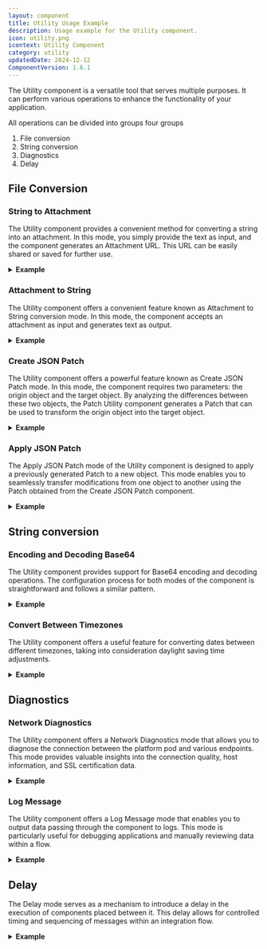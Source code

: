 ```yaml
---
layout: component
title: Utility Usage Example
description: Usage example for the Utility component.
icon: utility.png
icontext: Utility Component
category: utility
updatedDate: 2024-12-12
ComponentVersion: 1.6.1
---
```


The Utility component is a versatile tool that serves multiple purposes. It can perform various operations to enhance the functionality of your application.

All operations can be divided into groups four groups

1. File conversion
2. String conversion
3. Diagnostics
4. Delay


## File Conversion

### String to Attachment

The Utility component provides a convenient method for converting a string into an attachment. In this mode, you simply provide the text as input, and the component generates an Attachment URL. This URL can be easily shared or saved for further use.

<details close markdown="block"><summary><strong>Example</strong></summary>

{% include img.html max-width="50%" url="img/string-to-attachment-1.png" title="String to Attachment" %}

Let's take an example scenario where you receive a string of text through the Webhook component. By utilizing the Utility component's String to Attachment mode, you can convert the received string into an attachment. This attachment can then be sent back as an HTTP Reply, providing a seamless way to transmit data.

{% include img.html max-width="100%" url="img/string-to-attachment-2.png" title="String to Attachment" %}

>Please note that the String to Attachment mode also offers the option to encode the string using Base64. This encoding method ensures data integrity and compatibility when transmitting sensitive information.

{% include img.html max-width="100%" url="img/string-to-attachment-3.png" title="String to Attachment" %}

By configuring the Utility component accordingly, you can leverage its capabilities to process a string containing HTML code. The component will convert the HTML string into an attachment, allowing you to send it as an HTML page through the HTTP Reply attachment. Ensure that you enable the "text/html" output type in the HTTP Reply component to guarantee the proper rendering of the HTML content.

{% include img.html max-width="100%" url="img/string-to-attachment-4.png" title="String to Attachment" %}

</details>

### Attachment to String

The Utility component offers a convenient feature known as Attachment to String conversion mode. In this mode, the component accepts an attachment as input and generates text as output.

<details close markdown="block"><summary><strong>Example</strong></summary>

{% include img.html max-width="50%" url="img/attachment-to-string-1.png" title="Attachment to String" %}

Let's explore an example that demonstrates the usage of Attachment to String conversion. Suppose you receive a link to a file through the Webhook component. By utilizing the Utility component's Attachment to String mode, you can convert the attachment into a readable text format. This transformed text can then be sent back to the HTTP Reply component or used for further processing within your application.

{% include img.html max-width="100%" url="img/attachment-to-string-2.png" title="Attachment to String" %}

It's important to note that Attachment to String mode includes Base64 encoding by default. Therefore, to ensure readability of the text, it is necessary to decode it from Base64. This decoding step is automatically enabled within the component.

{% include img.html max-width="100%" url="img/attachment-to-string-3.png" title="Attachment to String" %}

To illustrate the functionality, consider a scenario where you pass a link to a file hosted on GitHub. For instance, let's use the link to the README.md file from the API Docs.

>By configuring the Utility component accordingly, you can decrypt and read the content of the file. This capability becomes especially useful when working with components that require attachments for data transfer.

</details>

### Create JSON Patch

The Utility component offers a powerful feature known as Create JSON Patch mode. In this mode, the component requires two parameters: the origin object and the target object. By analyzing the differences between these two objects, the Patch Utility component generates a Patch that can be used to transform the origin object into the target object.

<details close markdown="block"><summary><strong>Example</strong></summary>

{% include img.html max-width="100%" url="img/create-json-patch-1.png" title="Create JSON Patch" %}

Let's consider an example scenario where a webhook captures the body of a document. We can pass this body as the origin object to the Utility component, along with the target object based on the old version of the document. To access the entire document body from the first step, you can utilize the $getPassthrough().step_1.body parameter.

The Utility component then performs a comparison between the origin and target objects, identifying the changes required to transition from one document to another. The result is a Patch that encapsulates the necessary modifications.

Upon completion of the component configuration, the HTTP Reply component can return the generated Patch. This Patch represents a set of operations that, when applied, will transform the origin document into the target document. Applying the Patch ensures consistency between different versions of the document.

{% include img.html max-width="100%" url="img/create-json-patch-2.png" title="Create JSON Patch" %}

</details>

### Apply JSON Patch

The Apply JSON Patch mode of the Utility component is designed to apply a previously generated Patch to a new object. This mode enables you to seamlessly transfer modifications from one object to another using the Patch obtained from the Create JSON Patch component.

<details close markdown="block"><summary><strong>Example</strong></summary>

{% include img.html max-width="100%" url="img/apply-json-patch-1.png" title="Apply JSON Patch" %}

To illustrate its usage, let's consider the example flow from the Create JSON Patch section and introduce an additional Utility component in Apply JSON Patch mode. In this configuration, the origin object will be the body obtained from step 1, as done previously. Within the Apply JSON Patch function, the JSONPatch field should contain the value retrieved from the previous Utility component, which generated the Patch.

By incorporating this Apply JSON Patch component within the flow, you can apply the Patch to the new object effectively. The component's functionality ensures that the modifications specified in the Patch are accurately applied to the origin object, resulting in a transformed object.

Finally, in the HTTP Reply component, you can include the result obtained from the Apply JSON Patch step. This will provide the desired outcome, reflecting the changes made by applying the Patch.

{% include img.html max-width="100%" url="img/apply-json-patch-2.png" title="Apply JSON Patch" %}

</details>

## String conversion

### Encoding and Decoding Base64

The Utility component provides support for Base64 encoding and decoding operations. The configuration process for both modes of the component is straightforward and follows a similar pattern.

<details close markdown="block"><summary><strong>Example</strong></summary>

{% include img.html max-width="100%" url="img/encoding-and-decoding-base64-1.png" title="Encoding and Decoding Base64" %}

In this example, we will demonstrate the functionality of both modes. The first Utility component is responsible for encoding a given string. It takes the input string and applies Base64 encoding to convert it into a corresponding encoded representation.

{% include img.html max-width="100%" url="img/encoding-and-decoding-base64-2.png" title="Encoding and Decoding Base64" %}

Next, the second Utility component focuses on decoding the previously encoded string. It takes the encoded string as input and performs the necessary Base64 decoding process to retrieve the original string.

{% include img.html max-width="100%" url="img/encoding-and-decoding-base64-3.png" title="Encoding and Decoding Base64" %}

As a result of this sequence, we obtain three strings: the initial string before encoding, the encoded string, and the decoded string. These outputs provide a clear illustration of the transformation that occurs during the encoding and decoding processes.

{% include img.html max-width="100%" url="img/encoding-and-decoding-base64-4.png" title="Encoding and Decoding Base64" %}

</details>

### Convert Between Timezones

The Utility component offers a useful feature for converting dates between different timezones, taking into consideration daylight saving time adjustments.

<details close markdown="block"><summary><strong>Example</strong></summary>

To perform a timezone conversion, you need to specify the source timezone and the target timezone to which you want to convert the timestamp. Additionally, you should create an array and add the timestamps that you wish to convert.

{% include img.html max-width="100%" url="img/convert-between-timezones-1.png" title="Convert Between Timezones" %}

By utilizing this approach, the Utility component will effectively convert the specified timestamps from the source timezone to the target timezone. The component's underlying functionality accounts for daylight saving time changes, ensuring accurate and reliable conversions.

Converting dates between timezones is particularly valuable when working with international applications or handling data from various regions. The Utility component simplifies the process, allowing you to seamlessly handle timezone conversions within your application.

{% include img.html max-width="100%" url="img/convert-between-timezones-2.png" title="Convert Between Timezones" %}

</details>

## Diagnostics

### Network Diagnostics

The Utility component offers a Network Diagnostics mode that allows you to diagnose the connection between the platform pod and various endpoints. This mode provides valuable insights into the connection quality, host information, and SSL certification data.

<details close markdown="block"><summary><strong>Example</strong></summary>

{% include img.html max-width="100%" url="img/network-diagnostics-1.png" title="Network Diagnostics" %}

Setting up the Utility component in Network Diagnostics mode is straightforward and does not require any special conditions. Simply provide the URL of the endpoint you wish to diagnose, and the component will initiate the connection and collect the response.

{% include img.html max-width="100%" url="img/network-diagnostics-2.png" title="Network Diagnostics" %}

</details>

### Log Message

The Utility component offers a Log Message mode that enables you to output data passing through the component to logs. This mode is particularly useful for debugging applications and manually reviewing data within a flow.

<details close markdown="block"><summary><strong>Example</strong></summary>

For example, you can log the data received from a webhook to gain insights into the transmitted information.

{% include img.html max-width="100%" url="img/log-message-1.png" title="Log Message" %}

To accomplish this, simply place the Utility component in Log Message mode at the desired location in your flow, typically between the Webhook component and the HTTP Reply component.

{% include img.html max-width="100%" url="img/log-message-2.png" title="Log Message" %}

 Within the configuration, you can specify the logging level and choose whether to log only the message or log all passthrough data.

{% include img.html max-width="100%" url="img/log-message-3.png" title="Log Message" %}

Once you run the flow, you can navigate to the Logs tab on the left side of the screen. Locate the log entry for the Utility component, which is easily identifiable as the log message may not fit into a single line. You will see an icon indicating that the full log entry is available for viewing.

{% include img.html max-width="100%" url="img/log-message-4.png" title="Log Message" %}

To conveniently review the logged data, you can access the Thread Details tab by clicking on the triplet symbol associated with the log entry. Within the Thread Details, navigate to the Utility component to access a comprehensive view of the data passing through the component, along with other relevant details.

</details>

## Delay

The Delay mode serves as a mechanism to introduce a delay in the execution of components placed between it. This delay allows for controlled timing and sequencing of messages within an integration flow.

<details close markdown="block"><summary><strong>Example</strong></summary>

The Delay function operates in two modes:

    1. **Delay each:** This mode enables you to independently delay each message, ensuring that each message is timed separately. For example, if 100 messages are loaded with a delay of one second, all messages will be delivered to the next step within one second, irrespective of each other.

    2. **Delay All:** In this mode, a sequential delay is arranged for each message. If 100 messages are loaded with a one-second delay, each message will be delivered after 100 seconds, creating a sequential pattern.

Delay takes two inputs: the delay time and the data to be transferred.

To illustrate the functionality of the Delay component, consider a simple flow example.

{% include img.html max-width="100%" url="img/delay-1.png" title="Delay" %}

In this example, the component is configured in "Delay All" mode, with a delay of 3 minutes. The delay time is specified in seconds, so a value of 180 seconds represents a 3-minute delay.

{% include img.html max-width="100%" url="img/delay-2.png" title="Delay" %}

To observe the operation of the Delay component, the Utility component in Log Message mode is chosen as the subsequent component. This allows you to examine the triggering time of the Delay component and confirm that the delay is functioning as expected.

In the provided example, the delay is set to 3 minutes and 70 milliseconds. It's important to note that due to the container building process and potential high loads, the actual duration of the delay may vary slightly. However, it remains within an acceptable range.

</details>
